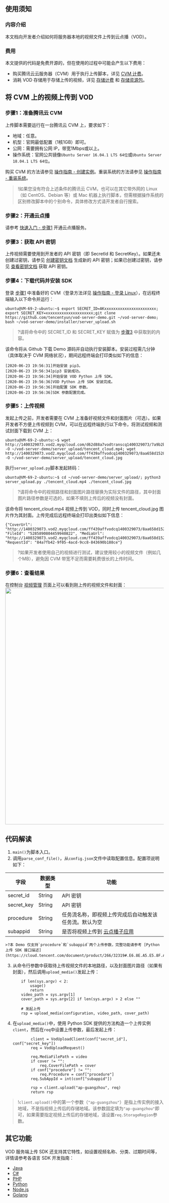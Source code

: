 ## 使用须知

### 内容介绍

本文档向开发者介绍如何将服务器本地的视频文件上传到云点播（VOD）。

### 费用

本文提供的代码是免费开源的，但在使用的过程中可能会产生以下费用：

- 购买腾讯云云服务器（CVM）用于执行上传脚本，详见 [CVM 计费](https://cloud.tencent.com/document/product/213/2180)。
- 消耗 VOD 存储用于存储上传的视频，详见 [存储计费](https://cloud.tencent.com/document/product/266/14666#.E5.AA.92.E8.B5.84.E5.AD.98.E5.82.A8.3Cspan-id.3D.22media_storage.22.3E.3C.2Fspan.3E) 和 [存储资源包](https://cloud.tencent.com/document/product/266/14667#1.-.E5.AD.98.E5.82.A8.E8.B5.84.E6.BA.90.E5.8C.85)。

## 将 CVM 上的视频上传到 VOD

### 步骤1：准备腾讯云 CVM[](id:p1)

上传脚本需要运行在一台腾讯云 CVM 上，要求如下：

- 地域：任意。
- 机型：官网最低配置（1核1GB）即可。
- 公网：需要拥有公网 IP，带宽1Mbps或以上。
- 操作系统：官网公共镜像`Ubuntu Server 16.04.1 LTS 64位`或`Ubuntu Server 18.04.1 LTS 64位`。

购买 CVM 的方法请参见 [操作指南 - 创建实例](https://cloud.tencent.com/document/product/213/4855)。重装系统的方法请参见 [操作指南 - 重装系统](https://cloud.tencent.com/document/product/213/4933)。

>!如果您没有符合上述条件的腾讯云 CVM，也可以在其它带外网的 Linux（如 CentOS、Debian 等）或 Mac 机器上执行脚本，但需根据操作系统的区别修改脚本中的个别命令，具体修改方式请开发者自行搜索。

### 步骤2：开通云点播[](id:p2)

请参考 [快速入门 - 步骤1](https://cloud.tencent.com/document/product/266/8757#.E6.AD.A5.E9.AA.A41.EF.BC.9A.E5.BC.80.E9.80.9A.E4.BA.91.E7.82.B9.E6.92.AD) 开通云点播服务。

### 步骤3：获取 API 密钥[](id:p3)

上传视频需要使用到开发者的 API 密钥（即 SecretId 和 SecretKey）。如果还未创建过密钥，请参见 [创建密钥文档](https://cloud.tencent.com/document/product/598/40488#.E5.88.9B.E5.BB.BA.E4.B8.BB.E8.B4.A6.E5.8F.B7-api-.E5.AF.86.E9.92.A5) 生成新的 API 密钥；如果已创建过密钥，请参见 [查看密钥文档](https://cloud.tencent.com/document/product/598/40488#.E6.9F.A5.E7.9C.8B.E4.B8.BB.E8.B4.A6.E5.8F.B7-api-.E5.AF.86.E9.92.A5) 获取 API 密钥。

### 步骤4：下载代码并安装 SDK[](id:p4)

登录 [步骤1](#p1) 中准备好的 CVM（登录方法详见 [操作指南 - 登录 Linux](https://cloud.tencent.com/document/product/213/5436)），在远程终端输入以下命令并运行：

```
ubuntu@VM-69-2-ubuntu:~$ export SECRET_ID=AKxxxxxxxxxxxxxxxxxxxxxxx; export SECRET_KEY=xxxxxxxxxxxxxxxxxxxxx;git clone https://github.com/tencentyun/vod-server-demo.git ~/vod-server-demo; bash ~/vod-server-demo/installer/server_upload.sh
```

>?请将命令中的 SECRET_ID 和 SECRET_KEY 赋值为 [步骤3](#p3) 中获取到的内容。

该命令将从 Github 下载 Demo 源码并自动执行安装脚本。安装过程需几分钟（具体取决于 CVM 网络状况），期间远程终端会打印类似如下的信息：

```
[2020-06-23 19:56:31]开始安装 pip3。
[2020-06-23 19:56:34]pip3 安装成功。
[2020-06-23 19:56:34]开始安装 VOD Python 上传 SDK。
[2020-06-23 19:56:36]VOD Python 上传 SDK 安装完成。
[2020-06-23 19:56:36]开始配置 SDK 参数。
[2020-06-23 19:56:36]SDK 参数配置完成。
```

### 步骤5：上传视频[](id:p5)

发起上传之前，开发者需要在 CVM 上准备好视频文件和封面图片（可选）。如果开发者不方便上传视频到 CVM，可以在远程终端执行以下命令，将测试视频和测试封面下载到 CVM 上：

```
ubuntu@VM-69-2-ubuntu:~$ wget http://1400329073.vod2.myqcloud.com/d62d88a7vodtranscq1400329073/7a9b2b565285890804459281865/v.f100010.mp4 -O ~/vod-server-demo/server_upload/tencent_cloud.mp4; wget http://1400329073.vod2.myqcloud.com/ff439affvodcq1400329073/8aa658d15285890804459940822/5285890804459940825.jpg -O ~/vod-server-demo/server_upload/tencent_cloud.jpg
```

执行`server_upload.py`脚本发起转码：

```
ubuntu@VM-69-2-ubuntu:~$ cd ~/vod-server-demo/server_upload/; python3 server_upload.py ./tencent_cloud.mp4 ./tencent_cloud.jpg
```

>?请将命令中的视频路径和封面图片路径替换为实际文件的路径，其中封面图片路径参数是可选的，如果不填则上传后的视频没有封面。

该命令将 tencent_cloud.mp4 视频上传到 VOD，同时上传 tencent_cloud.jpg 图片作为其封面。上传完成后远程终端会打印出类似如下信息：

```
{"CoverUrl": "http://1400329073.vod2.myqcloud.com/ff439affvodcq1400329073/8aa658d15285890804459940822/5285890804459940825.jpg", "FileId": "5285890804459940822", "MediaUrl": "http://1400329073.vod2.myqcloud.com/ff439affvodcq1400329073/8aa658d15285890804459940822/f0.mp4", "RequestId": "84a7fb42-9f05-4acd-9cc8-843690b188ce"}
```

>?如果开发者使用自己的视频进行测试，建议使用较小的视频文件（例如几个MB），避免因 CVM 带宽不足而需要耗费很长的上传时间。

### 步骤6：查看结果[](id:p6)

在控制台 [视频管理](https://console.cloud.tencent.com/vod/media) 页面上可以看到刚上传的视频文件和封面：
<img src="https://main.qcloudimg.com/raw/30496b593f606ef3bbcefbc8dc6d790d.png" width="750">

## 代码解读

1. `main()`为脚本入口。
2. 调用`parse_conf_file()`，从`config.json`文件中读取配置信息。配置项说明如下：
<table>
<thead>
<tr>
<th>字段</th>
<th>数据类型</th>
<th>功能</th>
</tr>
</thead>
<tbody><tr>
<td>secret_id</td>
<td>String</td>
<td>API 密钥</td>
</tr>
<tr>
<td>secret_key</td>
<td>String</td>
<td>API 密钥</td>
</tr>
<tr>
<td>procedure</td>
<td>String</td>
<td>任务流名称，即视频上传完成后自动触发该任务流。默认为空</td>
</tr>
<tr>
<td>subappid</td>
<td>String</td>
<td>是否将视频上传到 <a href="https://cloud.tencent.com/document/product/266/14574" target="_blank">云点播子应用</a></td>
</tr>
</tbody></table>

	>?本 Demo 仅支持`procedure`和`subappid`两个上传参数，完整功能请参考 [Python 上传 SDK 接口描述](https://cloud.tencent.com/document/product/266/32319#.E6.8E.A5.E5.8F.A3.E6.8F.8F.E8.BF.B0)。
3. 从命令行参数中获取待上传视频文件的本地路径，以及封面图片路径（如果有封面），然后调用`upload_media()`发起上传：
```
       if len(sys.argv) < 2:
           usage()
           return
       video_path = sys.argv[1]
       cover_path = sys.argv[2] if len(sys.argv) > 2 else ""
   
       # 发起上传
       rsp = upload_media(configuration, video_path, cover_path)
   ```
4. 在`upload_media()`中，使用 Python SDK 提供的方法构造一个上传实例`client`，然后在`req`中设置上传参数，最后发起上传：
   ```
           client = VodUploadClient(conf["secret_id"], conf["secret_key"])
           req = VodUploadRequest()
   
           req.MediaFilePath = video
           if cover != "":
               req.CoverFilePath = cover
           if conf["procedure"] != "":
               req.Procedure = conf["procedure"]
           req.SubAppId = int(conf["subappid"])
   
           rsp = client.upload("ap-guangzhou", req)
           return rsp
   ```
>!`client.upload()`中的第一个参数（`"ap-guangzhou"`）是指上传实例的接入地域，不是指视频上传后的存储地域。该参数固定填为`"ap-guangzhou"`即可，如果需要指定视频上传后的存储地域，请设置`req.StorageRegion`参数。

## 其它功能

VOD 服务端上传 SDK 还支持其它特性，如设置视频名称、分类、过期时间等，详情请参考各语言 SDK 开发指南：

- [Java](https://cloud.tencent.com/document/product/266/10276)
- [C#](https://cloud.tencent.com/document/product/266/37896)
- [PHP](https://cloud.tencent.com/document/product/266/9725)
- [Python](https://cloud.tencent.com/document/product/266/32319)
- [Node.js](https://cloud.tencent.com/document/product/266/32320)
- [Golang](https://cloud.tencent.com/document/product/266/32410)

